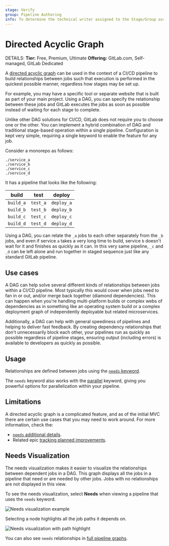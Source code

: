 ```yaml
---
stage: Verify
group: Pipeline Authoring
info: To determine the technical writer assigned to the Stage/Group associated with this page, see https://handbook.gitlab.com/handbook/product/ux/technical-writing/#assignments
---
```


# Directed Acyclic Graph

DETAILS:
**Tier:** Free, Premium, Ultimate
**Offering:** GitLab.com, Self-managed, GitLab Dedicated

A [directed acyclic graph](https://en.wikipedia.org/wiki/Directed_acyclic_graph) can be
used in the context of a CI/CD pipeline to build relationships between jobs such that
execution is performed in the quickest possible manner, regardless how stages may
be set up.

For example, you may have a specific tool or separate website that is built
as part of your main project. Using a DAG, you can specify the relationship between
these jobs and GitLab executes the jobs as soon as possible instead of waiting
for each stage to complete.

Unlike other DAG solutions for CI/CD, GitLab does not require you to choose one or the
other. You can implement a hybrid combination of DAG and traditional
stage-based operation within a single pipeline. Configuration is kept very simple,
requiring a single keyword to enable the feature for any job.

Consider a monorepo as follows:

```plaintext
./service_a
./service_b
./service_c
./service_d
```

It has a pipeline that looks like the following:

| build     | test     | deploy |
|-----------|----------|--------|
| `build_a` | `test_a` | `deploy_a` |
| `build_b` | `test_b` | `deploy_b` |
| `build_c` | `test_c` | `deploy_c` |
| `build_d` | `test_d` | `deploy_d` |

Using a DAG, you can relate the `_a` jobs to each other separately from the `_b` jobs,
and even if service `a` takes a very long time to build, service `b` doesn't
wait for it and finishes as quickly as it can. In this very same pipeline, `_c` and
`_d` can be left alone and run together in staged sequence just like any standard
GitLab pipeline.

## Use cases

A DAG can help solve several different kinds of relationships between jobs within
a CI/CD pipeline. Most typically this would cover when jobs need to fan in or out,
and/or merge back together (diamond dependencies). This can happen when you're
handling multi-platform builds or complex webs of dependencies as in something like
an operating system build or a complex deployment graph of independently deployable
but related microservices.

Additionally, a DAG can help with general speediness of pipelines and helping
to deliver fast feedback. By creating dependency relationships that don't unnecessarily
block each other, your pipelines run as quickly as possible regardless of
pipeline stages, ensuring output (including errors) is available to developers
as quickly as possible.

## Usage

Relationships are defined between jobs using the [`needs` keyword](../yaml/index.md#needs).

The `needs` keyword also works with the [parallel](../yaml/index.md#parallel) keyword,
giving you powerful options for parallelization within your pipeline.

## Limitations

A directed acyclic graph is a complicated feature, and as of the initial MVC there
are certain use cases that you may need to work around. For more information, check the:

- [`needs` additional details](../yaml/index.md#needs).
- Related epic [tracking planned improvements](https://gitlab.com/groups/gitlab-org/-/epics/1716).

## Needs Visualization

The needs visualization makes it easier to visualize the relationships between dependent jobs in a DAG. This graph displays all the jobs in a pipeline that need or are needed by other jobs. Jobs with no relationships are not displayed in this view.

To see the needs visualization, select **Needs** when viewing a pipeline that uses the `needs` keyword.

![Needs visualization example](img/dag_graph_example_v13_1.png)

Selecting a node highlights all the job paths it depends on.

![Needs visualization with path highlight](img/dag_graph_example_clicked_v13_1.png)

You can also see `needs` relationships in [full pipeline graphs](../pipelines/index.md#view-full-pipeline-graph).
